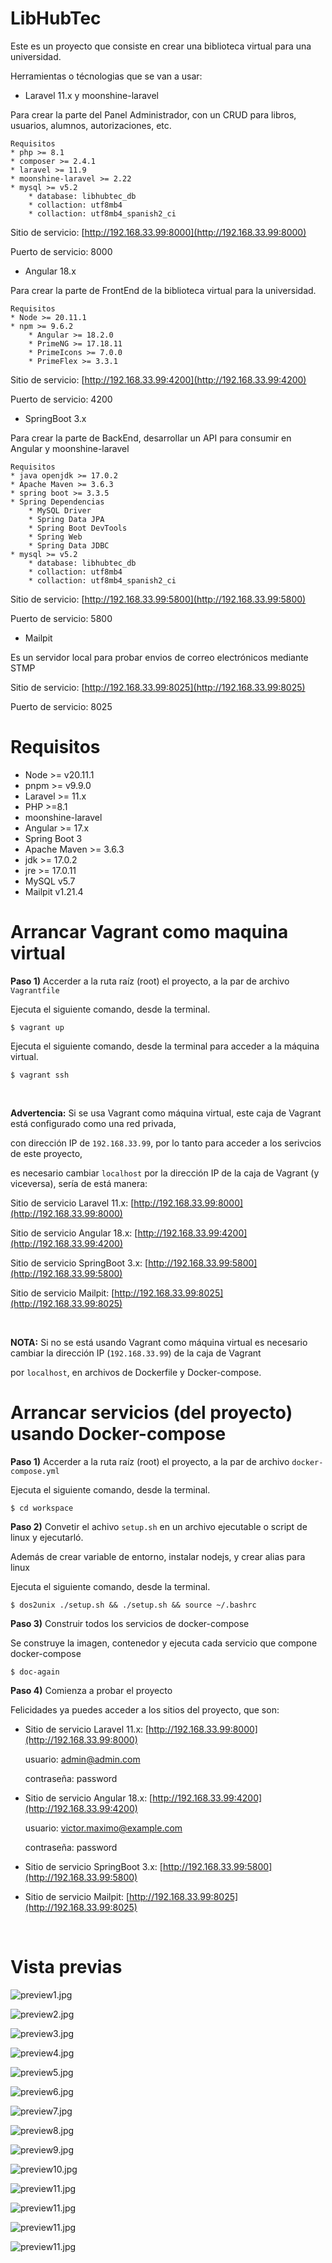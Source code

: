 # LibHubTec

Este es un proyecto que consiste en crear una biblioteca virtual para una universidad.

Herramientas o técnologias que se van a usar:

* Laravel 11.x y moonshine-laravel 

Para crear la parte del Panel Administrador, con un CRUD para libros, usuarios, alumnos, autorizaciones, etc. 

```plain
Requisitos
* php >= 8.1
* composer >= 2.4.1
* laravel >= 11.9
* moonshine-laravel >= 2.22
* mysql >= v5.2
    * database: libhubtec_db
    * collaction: utf8mb4  
    * collaction: utf8mb4_spanish2_ci
```

Sitio de servicio: [http://192.168.33.99:8000](http://192.168.33.99:8000)

Puerto de servicio: 8000

* Angular 18.x 

Para crear la parte de FrontEnd de la biblioteca virtual para la universidad.

```plain
Requisitos
* Node >= 20.11.1
* npm >= 9.6.2
    * Angular >= 18.2.0
    * PrimeNG >= 17.18.11
    * PrimeIcons >= 7.0.0
    * PrimeFlex >= 3.3.1
```

Sitio de servicio: [http://192.168.33.99:4200](http://192.168.33.99:4200)

Puerto de servicio: 4200

* SpringBoot 3.x

Para crear la parte de BackEnd, desarrollar un API para consumir en Angular y moonshine-laravel

```plain
Requisitos
* java openjdk >= 17.0.2
* Apache Maven >= 3.6.3
* spring boot >= 3.3.5
* Spring Dependencias
    * MySQL Driver
    * Spring Data JPA
    * Spring Boot DevTools
    * Spring Web
    * Spring Data JDBC
* mysql >= v5.2
    * database: libhubtec_db
    * collaction: utf8mb4  
    * collaction: utf8mb4_spanish2_ci
```

Sitio de servicio: [http://192.168.33.99:5800](http://192.168.33.99:5800)

Puerto de servicio: 5800

* Mailpit

Es un servidor local para probar envios de correo electrónicos mediante STMP

Sitio de servicio: [http://192.168.33.99:8025](http://192.168.33.99:8025)

Puerto de servicio: 8025

# Requisitos

* Node >= v20.11.1
* pnpm >= v9.9.0
* Laravel >= 11.x
* PHP >=8.1
* moonshine-laravel 
* Angular >= 17.x
* Spring Boot 3
* Apache Maven >= 3.6.3
* jdk >= 17.0.2
* jre >= 17.0.11
* MySQL v5.7
* Mailpit v1.21.4

# Arrancar Vagrant como maquina virtual

**Paso 1)** Accerder a la ruta raíz (root) el proyecto, a la par de archivo `Vagrantfile`

Ejecuta el siguiente comando, desde la terminal.

```shell
$ vagrant up
```

Ejecuta el siguiente comando, desde la terminal para acceder a la máquina virtual.

```shell
$ vagrant ssh
```

<br>

**Advertencia:** Si se usa Vagrant como máquina virtual, este caja de Vagrant está configurado como una red privada, 

con dirección IP de `192.168.33.99`, por lo tanto para acceder a los serivcios de este proyecto, 

es necesario cambiar `localhost` por la dirección IP de la caja de Vagrant (y viceversa), sería de está manera:

Sitio de servicio Laravel 11.x: [http://192.168.33.99:8000](http://192.168.33.99:8000)

Sitio de servicio Angular 18.x: [http://192.168.33.99:4200](http://192.168.33.99:4200)

Sitio de servicio SpringBoot 3.x: [http://192.168.33.99:5800](http://192.168.33.99:5800)

Sitio de servicio Mailpit: [http://192.168.33.99:8025](http://192.168.33.99:8025)

<br>

**NOTA:** Si no se está usando Vagrant como máquina virtual es necesario cambiar la dirección IP (`192.168.33.99`) de la caja de Vagrant 

por `localhost`, en archivos de  Dockerfile y Docker-compose.  

# Arrancar servicios (del proyecto) usando Docker-compose

**Paso 1)** Accerder a la ruta raíz (root) el proyecto, a la par de archivo `docker-compose.yml`

Ejecuta el siguiente comando, desde la terminal.

```shell
$ cd workspace
```

**Paso 2)** Convetir el achivo `setup.sh` en un archivo ejecutable o script de linux y ejecutarló. 

Además de crear variable de entorno, instalar nodejs, y crear alias para linux

Ejecuta el siguiente comando, desde la terminal.

```shell
$ dos2unix ./setup.sh && ./setup.sh && source ~/.bashrc 
```

**Paso 3)** Construir todos los servicios de docker-compose

Se construye la imagen, contenedor y ejecuta cada servicio que compone docker-compose 

```shell
$ doc-again
```

**Paso 4)** Comienza a probar el proyecto

Felicidades ya puedes acceder a los sitios del proyecto, que son:

- Sitio de servicio Laravel 11.x: [http://192.168.33.99:8000](http://192.168.33.99:8000)

    usuario: admin@admin.com

    contraseña: password

- Sitio de servicio Angular 18.x: [http://192.168.33.99:4200](http://192.168.33.99:4200)

    usuario: victor.maximo@example.com
    
    contraseña: password

- Sitio de servicio SpringBoot 3.x: [http://192.168.33.99:5800](http://192.168.33.99:5800)

- Sitio de servicio Mailpit: [http://192.168.33.99:8025](http://192.168.33.99:8025)

<br>

# Vista previas

![preview1.jpg](/screenshots/preview_1.jpg)

![preview2.jpg](/screenshots/preview_2.jpg)

![preview3.jpg](/screenshots/preview_3.jpg)

![preview4.jpg](/screenshots/preview_4.jpg)

![preview5.jpg](/screenshots/preview_5.jpg)

![preview6.jpg](/screenshots/preview_6.jpg)

![preview7.jpg](/screenshots/preview_7.jpg)

![preview8.jpg](/screenshots/preview_8.jpg)

![preview9.jpg](/screenshots/preview_9.jpg)

![preview10.jpg](/screenshots/preview_10.jpg)

![preview11.jpg](/screenshots/preview_11.jpg)

![preview11.jpg](/screenshots/preview_12.jpg)

![preview11.jpg](/screenshots/preview_13.jpg)

![preview11.jpg](/screenshots/preview_14.jpg)
